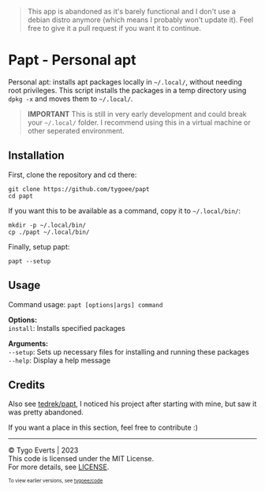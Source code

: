 > This app is abandoned as it's barely functional and I don't use a debian distro anymore (which means I probably won't update it). Feel free to give it a pull request if you want it to continue.

# Papt - Personal apt

Personal apt: installs apt packages locally in `~/.local/`, without needing root privileges. This script installs the packages in a temp directory using `dpkg -x` and moves them to `~/.local/`.

> **IMPORTANT**
> This is still in very early development and could break your `~/.local/` folder. I recommend using this in a virtual machine or other seperated environment.

## Installation

First, clone the repository and cd there:

    git clone https://github.com/tygoee/papt
    cd papt

If you want this to be available as a command, copy it to `~/.local/bin/`:

    mkdir -p ~/.local/bin/
    cp ./papt ~/.local/bin/

Finally, setup papt:

    papt --setup

## Usage

Command usage: `papt [options|args] command`

**Options:**  
`install`: Installs specified packages

**Arguments:**  
`--setup`: Sets up necessary files for installing and running these packages  
`--help`: Display a help message

## Credits

Also see [tedrek/papt](https://github.com/tedrek/papt), I noticed his project after starting with mine, but saw it was pretty abandoned.

If you want a place in this section, feel free to contribute :)

---

© Tygo Everts | 2023  
This code is licensed under the MIT License.  
For more details, see [LICENSE](/LICENSE).

<sup><sub>To view earlier versions, see [tygoee/code](https://github.com/tygoee/code/blob/main/bash/local_install.sh)</sub></sup>
